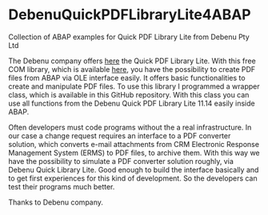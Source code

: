 # DebenuQuickPDFLibraryLite4ABAP

Collection of ABAP examples for Quick PDF Library Lite from Debenu Pty Ltd

The Debenu company offers [here](http://www.debenu.com/products/development/debenu-pdf-library-lite/) the Quick PDF Library Lite. With this free COM library, which is available [here](http://www.debenu.com/products/development/debenu-pdf-library-lite/updates/), you have the possibility to create PDF files from ABAP via OLE interface easily. It offers basic functionalities to create and manipulate PDF files.
To use this library I programmed a wrapper class, which is available in this GitHub repository. With this class you can use all functions from the Debenu Quick PDF Library Lite 11.14 easily inside ABAP.

Often developers must code programs without the a real infrastructure. In our case a change request requires an interface to a PDF converter solution, which converts e-mail attachments from CRM Electronic Response Management System (ERMS) to PDF files, to archive them. With this way we have the possibility to simulate a PDF converter solution roughly, via Debenu Quick Library Lite. Good enough to build the interface basically and to get first experiences for this kind of development. So the developers can test their programs much better.

Thanks to Debenu company.
